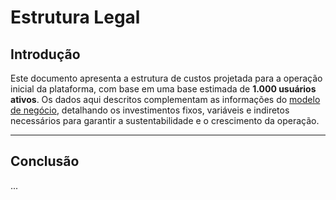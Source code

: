 # Estrutura Legal

## Introdução

Este documento apresenta a estrutura de custos projetada para a operação inicial da plataforma, com base em uma base estimada de **1.000 usuários ativos**. Os dados aqui descritos complementam as informações do [modelo de negócio](./modelo_negocio.md), detalhando os investimentos fixos, variáveis e indiretos necessários para garantir a sustentabilidade e o crescimento da operação.

---


## Conclusão

...